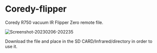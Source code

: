 # Coredy-flipper
Coredy R750 vacuum IR Flipper Zero remote file.

![Screenshot-20230206-202235](https://user-images.githubusercontent.com/8900265/217132030-0c247c15-c29a-4b45-85f8-d5233418d5da.png)

Download the file and place in the SD CARD/Infrared/directory in order to use it.
